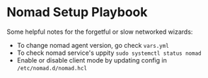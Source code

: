 # Nomad Setup Playbook
Some helpful notes for the forgetful or slow networked wizards:
- To change nomad agent version, go check `vars.yml`
- To check nomad service's uppity `sudo systemctl status nomad`
- Enable or disable client mode by updating config in `/etc/nomad.d/nomad.hcl`
